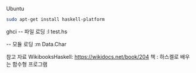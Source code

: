 Ubuntu
``` bash
sudo apt-get install haskell-platform
```

ghci
-- 파일 로딩
:l test.hs

-- 모듈 로딩
:m Data.Char

참고 자료
WikibooksHaskell: https://wikidocs.net/book/204
책 : 하스켈로 배우는 함수형 프로그램